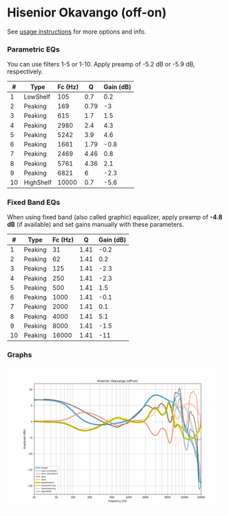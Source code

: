 # Hisenior Okavango (off-on)
See [usage instructions](https://github.com/jaakkopasanen/AutoEq#usage) for more options and info.

### Parametric EQs
You can use filters 1-5 or 1-10. Apply preamp of -5.2 dB or -5.9 dB, respectively.

|   # | Type      |   Fc (Hz) |    Q |   Gain (dB) |
|-----|-----------|-----------|------|-------------|
|   1 | LowShelf  |       105 | 0.7  |         0.2 |
|   2 | Peaking   |       169 | 0.79 |        -3   |
|   3 | Peaking   |       615 | 1.7  |         1.5 |
|   4 | Peaking   |      2980 | 2.4  |         4.3 |
|   5 | Peaking   |      5242 | 3.9  |         4.6 |
|   6 | Peaking   |      1661 | 1.79 |        -0.8 |
|   7 | Peaking   |      2469 | 4.46 |         0.8 |
|   8 | Peaking   |      5761 | 4.36 |         2.1 |
|   9 | Peaking   |      6821 | 6    |        -2.3 |
|  10 | HighShelf |     10000 | 0.7  |        -5.6 |

### Fixed Band EQs
When using fixed band (also called graphic) equalizer, apply preamp of **-4.8 dB** (if available) and set gains manually with these parameters.

|   # | Type    |   Fc (Hz) |    Q |   Gain (dB) |
|-----|---------|-----------|------|-------------|
|   1 | Peaking |        31 | 1.41 |        -0.2 |
|   2 | Peaking |        62 | 1.41 |         0.2 |
|   3 | Peaking |       125 | 1.41 |        -2.3 |
|   4 | Peaking |       250 | 1.41 |        -2.3 |
|   5 | Peaking |       500 | 1.41 |         1.5 |
|   6 | Peaking |      1000 | 1.41 |        -0.1 |
|   7 | Peaking |      2000 | 1.41 |         0.1 |
|   8 | Peaking |      4000 | 1.41 |         5.1 |
|   9 | Peaking |      8000 | 1.41 |        -1.5 |
|  10 | Peaking |     16000 | 1.41 |       -11   |

### Graphs
![](./Hisenior%20Okavango%20(off-on).png)
